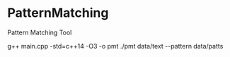 # PatternMatching
Pattern Matching Tool

g++ main.cpp -std=c++14 -O3 -o pmt
./pmt data/text --pattern data/patts
